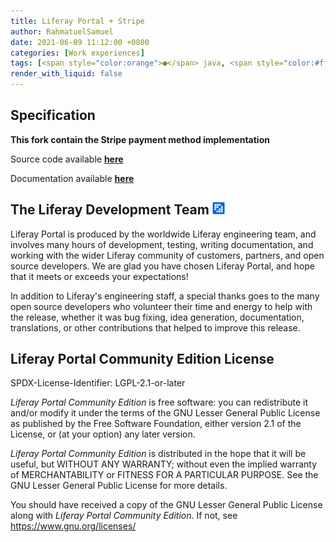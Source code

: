 ```yaml
---
title: Liferay Portal + Stripe
author: RahmatuelSamuel
date: 2021-06-09 11:12:00 +0800
categories: [Work experiences]
tags: [<span style="color:orange">●</span> java, <span style="color:#ffff33">●</span> javascript, <span style="color:OrangeRed">●</span> HTML, <span style="color:darkSlateBlue">●</span> CSS]
render_with_liquid: false
---
```



## Specification

**This fork contain the Stripe payment method implementation**

Source code available [**here**](https://github.com/RahmatuelSamuel/liferay-portal)

Documentation available [**here**](https://github.com/RahmatuelSamuel/liferay-portal/blob/COMMERCE-6756/doc.pdf)

## The Liferay Development Team ![](/assets/img/posts_images/liferay-logo.png)

Liferay Portal is produced by the worldwide Liferay engineering team, and
involves many hours of development, testing, writing documentation, and working
with the wider Liferay community of customers, partners, and open source
developers. We are glad you have chosen Liferay Portal, and hope that it meets
or exceeds your expectations!

In addition to Liferay's engineering staff, a special thanks goes to the many
open source developers who volunteer their time and energy to help with the
release, whether it was bug fixing, idea generation, documentation,
translations, or other contributions that helped to improve this release.

## Liferay Portal Community Edition License

SPDX-License-Identifier: LGPL-2.1-or-later

*Liferay Portal Community Edition* is free software: you can redistribute it and/or modify it under the terms of the GNU Lesser General Public License as published by the Free Software Foundation, either version 2.1 of the License, or (at your option) any later version.

*Liferay Portal Community Edition* is distributed in the hope that it will be useful, but WITHOUT ANY WARRANTY; without even the implied warranty of MERCHANTABILITY or FITNESS FOR A PARTICULAR PURPOSE.  See the GNU Lesser General Public License for more details.

You should have received a copy of the GNU Lesser General Public License along with *Liferay Portal Community Edition*. If not, see [<https://www.gnu.org/licenses/>](https://www.gnu.org/licenses/)
